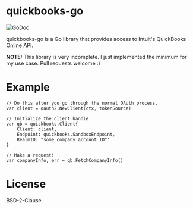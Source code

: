 # quickbooks-go
[![GoDoc](https://godoc.org/github.com/golang/gddo?status.svg)](http://godoc.org/github.com/rwestlund/quickbooks-go)

quickbooks-go is a Go library that provides access to Intuit's QuickBooks
Online API.

**NOTE:** This library is very incomplete. I just implemented the minimum for my
use case. Pull requests welcome :)

# Example
```
// Do this after you go through the normal OAuth process.
var client = oauth2.NewClient(ctx, tokenSource)

// Initialize the client handle.
var qb = quickbooks.Client{
    Client: client,
    Endpoint: quickbooks.SandboxEndpoint,
    RealmID: "some company account ID"'
}

// Make a request!
var companyInfo, err = qb.FetchCompanyInfo()
```

# License
BSD-2-Clause
